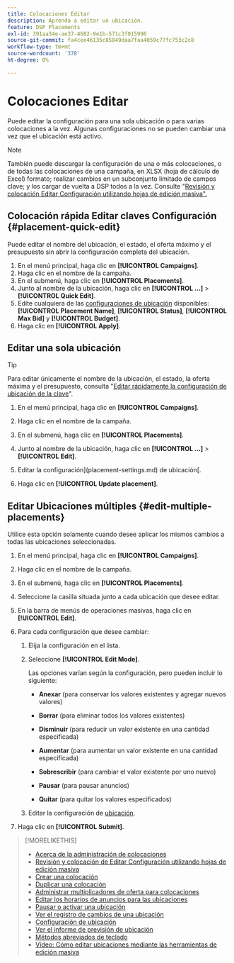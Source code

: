 ```yaml
---
title: Colocaciones Editar
description: Aprenda a editar un ubicación.
feature: DSP Placements
exl-id: 391aa34e-ae37-4682-9e1b-571c3f015996
source-git-commit: fa4cee46135c85849daa7faa4059c77fc753c2c8
workflow-type: tm+mt
source-wordcount: '378'
ht-degree: 0%

---
```


# Colocaciones Editar

Puede editar la configuración para una sola ubicación o para varias colocaciones a la vez. Algunas configuraciones no se pueden cambiar una vez que el ubicación está activo.

<!-- Some placements don't have these options. Clarify which placement types aren't eligible -- is it PG placements, or all placements using private inventory? And anything else? -->

>[!NOTE]
>
>También puede descargar la configuración de una o más colocaciones, o de todas las colocaciones de una campaña, en XLSX (hoja de cálculo de Excel) formato; realizar cambios en un subconjunto limitado de campos clave; y los cargar de vuelta a DSP todos a la vez. Consulte &quot;[Revisión y colocación Editar Configuración utilizando hojas de edición masiva&quot;.](placement-qa.md)

## Colocación rápida Editar claves Configuración {#placement-quick-edit}

Puede editar el nombre del ubicación, el estado, el oferta máximo y el presupuesto sin abrir la configuración completa del ubicación.

1. En el menú principal, haga clic en **[!UICONTROL Campaigns]**.
1. Haga clic en el nombre de la campaña.
1. En el submenú, haga clic en **[!UICONTROL Placements]**.
1. Junto al nombre de la ubicación, haga clic en **[!UICONTROL ...]** > **[!UICONTROL Quick Edit]**.
1. Edite cualquiera de las [configuraciones de ubicación](placement-settings.md) disponibles: **[!UICONTROL Placement Name]**, **[!UICONTROL Status]**, **[!UICONTROL Max Bid]** y **[!UICONTROL Budget]**.
1. Haga clic en **[!UICONTROL Apply]**.

## Editar una sola ubicación

>[!TIP]
>
> Para editar únicamente el nombre de la ubicación, el estado, la oferta máxima y el presupuesto, consulta &quot;[Editar rápidamente la configuración de ubicación de la clave](#placement-quick-edit)&quot;.

1. En el menú principal, haga clic en **[!UICONTROL Campaigns]**.

1. Haga clic en el nombre de la campaña.

1. En el submenú, haga clic en **[!UICONTROL Placements]**.

1. Junto al nombre de la ubicación, haga clic en **[!UICONTROL ...]** > **[!UICONTROL Edit]**.

1. Editar la configuración](placement-settings.md) de ubicación[.

1. Haga clic en **[!UICONTROL Update placement]**.

## Editar Ubicaciones múltiples {#edit-multiple-placements}

Utilice esta opción solamente cuando desee aplicar los mismos cambios a todas las ubicaciones seleccionadas.

1. En el menú principal, haga clic en **[!UICONTROL Campaigns]**.

1. Haga clic en el nombre de la campaña.

1. En el submenú, haga clic en **[!UICONTROL Placements]**.

1. Seleccione la casilla situada junto a cada ubicación que desee editar.

1. En la barra de menús de operaciones masivas, haga clic en **[!UICONTROL Edit]**.

1. Para cada configuración que desee cambiar:

   1. Elija la configuración en el lista.

   1. Seleccione **[!UICONTROL Edit Mode]**.

      Las opciones varían según la configuración, pero pueden incluir lo siguiente:

      * **Anexar** (para conservar los valores existentes y agregar nuevos valores)

      * **Borrar** (para eliminar todos los valores existentes)

      * **Disminuir** (para reducir un valor existente en una cantidad especificada)

      * **Aumentar** (para aumentar un valor existente en una cantidad especificada)

      * **Sobrescribir** (para cambiar el valor existente por uno nuevo)

      * **Pausar** (para pausar anuncios)

      * **Quitar** (para quitar los valores especificados)

   1. Editar la configuración de [ubicación](placement-settings.md).

1. Haga clic en **[!UICONTROL Submit]**.

>[!MORELIKETHIS]
>
>* [Acerca de la administración de colocaciones](placement-about.md)
>* [Revisión y colocación de Editar Configuración utilizando hojas de edición masiva](placement-qa.md)
>* [Crear una colocación](placement-create.md)
>* [Duplicar una colocación](placement-duplicate.md)
>* [Administrar multiplicadores de oferta para colocaciones](placement-manage-bid-multipliers.md)
>* [Editar los horarios de anuncios para las ubicaciones](placement-edit-ad-schedule.md)
>* [Pausar o activar una ubicación](placement-pause-activate.md)
>* [Ver el registro de cambios de una ubicación](placement-change-log.md)
>* [Configuración de ubicación](placement-settings.md)
>* [Ver el informe de previsión de ubicación](/help/dsp/campaign-management/reports/placement-forecast.md)
>* [Métodos abreviados de teclado](/help/dsp/campaign-management/reports/keyboard-shortcuts.md)
>* [Vídeo: Cómo editar ubicaciones mediante las herramientas de edición masiva](https://experienceleague.adobe.com/docs/advertising-learn/tutorials/dsp/bulk-edit-placement-tools.html)
